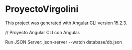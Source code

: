 # ProyectoVirgolini

This project was generated with [Angular CLI](https://github.com/angular/angular-cli) version 15.2.3.

// Proyecto Angular CLI con Angular.


Run JSON Server:
json-server --watch database/db.json
